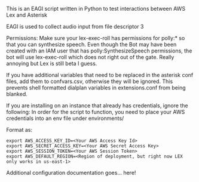 This is an EAGI script written in Python to test interactions between AWS Lex and Asterisk

EAGI is used to collect audio input from file descriptor 3

Permissions: Make sure your lex-exec-roll has permissions for polly:* so that you can synthesize speech. Even though the Bot may have been created with an IAM user that has polly:SynthesizeSpeech permissions, the bot will use lex-exec-roll which does not right out of the gate. Really annoying but Lex is still beta I guess.

If you have additional variables that need to be replaced in the asterisk conf files, add them to confvars.csv,
otherwise they will be ignored. This prevents shell formatted dialplan variables in extensions.conf from being blanked.

If you are installing on an instance that already has credentials, ignore the following:
In order for the script to function, you need to place your AWS credentials into an env file under environments/

Format as:
```
export AWS_ACCESS_KEY_ID=<Your AWS Access Key Id>
export AWS_SECRET_ACCESS_KEY=<Your AWS Secret Access Key>
export AWS_SESSION_TOKEN=<Your AWS Session Token>
export AWS_DEFAULT_REGION=<Region of deployment, but right now LEX only works in us-east-1>
```

Additional configuration documentation goes... here!